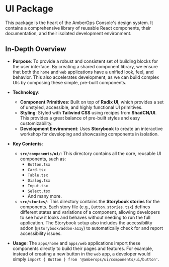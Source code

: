 # UI Package

This package is the heart of the AmberOps Console's design system. It contains a comprehensive library of reusable React components, their documentation, and their isolated development environment.

## In-Depth Overview

- **Purpose**: To provide a robust and consistent set of building blocks for the user interface. By creating a shared component library, we ensure that both the `home` and `web` applications have a unified look, feel, and behavior. This also accelerates development, as we can build complex UIs by composing these simple, pre-built components.

- **Technology**:
  - **Component Primitives**: Built on top of **Radix UI**, which provides a set of unstyled, accessible, and highly functional UI primitives.
  - **Styling**: Styled with **Tailwind CSS** using recipes from **ShadCN/UI**. This provides a great balance of pre-built styles and easy customizability.
  - **Development Environment**: Uses **Storybook** to create an interactive workshop for developing and showcasing components in isolation.

- **Key Contents**:
  - **`src/components/ui/`**: This directory contains all the core, reusable UI components, such as:
    - `Button.tsx`
    - `Card.tsx`
    - `Table.tsx`
    - `Dialog.tsx`
    - `Input.tsx`
    - `Select.tsx`
    - And many more.
  - **`src/stories/`**: This directory contains the **Storybook stories** for the components. Each story file (e.g., `Button.stories.tsx`) defines different states and variations of a component, allowing developers to see how it looks and behaves without needing to run the full application. The Storybook setup also includes the accessibility addon (`@storybook/addon-a11y`) to automatically check for and report accessibility issues.

- **Usage**: The `apps/home` and `apps/web` applications import these components directly to build their pages and features. For example, instead of creating a new button in the `web` app, a developer would simply `import { Button } from '@amberops/ui/components/ui/button'`.
